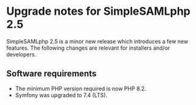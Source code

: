 # Upgrade notes for SimpleSAMLphp 2.5

SimpleSAMLphp 2.5 is a minor new release which introduces a few new features.
The following changes are relevant for installers and/or developers.

## Software requirements

- The minimum PHP version required is now PHP 8.2.
- Symfony was upgraded to 7.4 (LTS).
